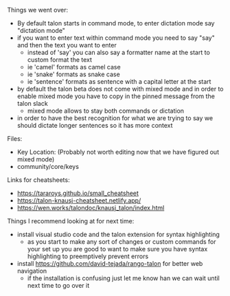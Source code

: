 Things we went over:
- By default talon starts in command mode, to enter dictation mode say "dictation mode"
-  if you want to enter text within command mode you need to say "say" and then the text you want to enter
   -   instead of 'say' you can also say a formatter name at the start to custom format the text
   - ie 'camel'  formats as camel case
   - ie 'snake'  formats as snake case
   - ie 'sentence' formats as sentence with a capital letter at the start
-  by default the talon beta does not come with mixed mode and in order to enable mixed mode you have to copy in the pinned message from the talon slack
   -   mixed mode allows to stay both commands or dictation
-   in order to have the best recognition for what we are trying to say we should dictate longer sentences so it has more context 
  

Files: 
- Key Location: (Probably not worth editing now that we have figured out mixed mode)
- community/core/keys


Links for cheatsheets:
- https://tararoys.github.io/small_cheatsheet
- https://talon-knausj-cheatsheet.netlify.app/ 
- https://wen.works/talondoc/knausj_talon/index.html

Things  I recommend looking at for next time:
-  install visual studio code and the talon extension for syntax highlighting 
   -  as you start to make any sort of changes or custom commands for your set up you are good to want to make sure you have syntax highlighting to preemptively prevent errors
-  install https://github.com/david-tejada/rango-talon for better web navigation
   -   if the installation is confusing just let me know han we can wait until next time to go over it